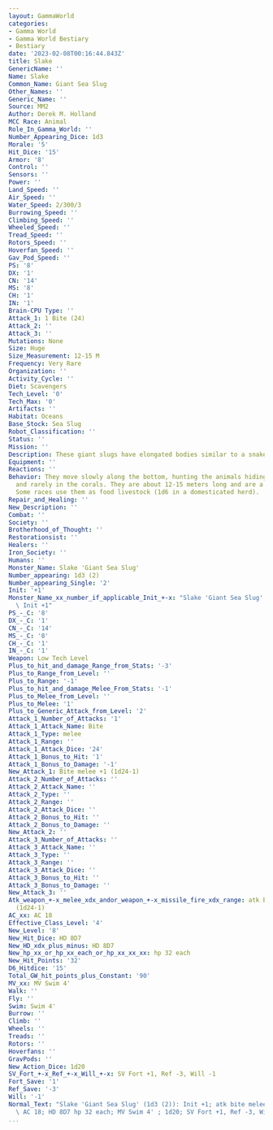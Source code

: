 ```yaml
---
layout: GammaWorld
categories:
- Gamma World
- Gamma World Bestiary
- Bestiary
date: '2023-02-08T00:16:44.843Z'
title: Slake
GenericName: ''
Name: Slake
Common_Name: Giant Sea Slug
Other_Names: ''
Generic_Name: ''
Source: MM2
Author: Derek M. Holland
MCC Race: Animal
Role_In_Gamma_World: ''
Number_Appearing_Dice: 1d3
Morale: '5'
Hit_Dice: '15'
Armor: '8'
Control: ''
Sensors: ''
Power: ''
Land_Speed: ''
Air_Speed: ''
Water_Speed: 2/300/3
Burrowing_Speed: ''
Climbing_Speed: ''
Wheeled_Speed: ''
Tread_Speed: ''
Rotors_Speed: ''
Hoverfan_Speed: ''
Gav_Pod_Speed: ''
PS: '8'
DX: '1'
CN: '14'
MS: '8'
CH: '1'
IN: '1'
Brain-CPU Type: ''
Attack_1: 1 Bite (24)
Attack_2: ''
Attack_3: ''
Mutations: None
Size: Huge
Size_Measurement: 12-15 M
Frequency: Very Rare
Organization: ''
Activity_Cycle: ''
Diet: Scavengers
Tech_Level: '0'
Tech_Max: '0'
Artifacts: ''
Habitat: Oceans
Base_Stock: Sea Slug
Robot_Classification: ''
Status: ''
Mission: ''
Description: These giant slugs have elongated bodies similar to a snake.
Equipment: ''
Reactions: ''
Behavior: They move slowly along the bottom, hunting the animals hiding in the sand
  and rarely in the corals. They are about 12-15 meters long and are a dull gray.
  Some races use them as food livestock (1d6 in a domesticated herd).
Repair_and_Healing: ''
New_Description: ''
Combat: ''
Society: ''
Brotherhood_of_Thought: ''
Restorationsist: ''
Healers: ''
Iron_Society: ''
Humans: ''
Monster_Name: Slake 'Giant Sea Slug'
Number_appearing: 1d3 (2)
Number_appearing_Single: '2'
Init: '+1'
Monster_Name_xx_number_if_applicable_Init_+-x: "Slake 'Giant Sea Slug' (1d3 (2)):\
  \ Init +1"
PS_-_C: '8'
DX_-_C: '1'
CN_-_C: '14'
MS_-_C: '8'
CH_-_C: '1'
IN_-_C: '1'
Weapon: Low Tech Level
Plus_to_hit_and_damage_Range_from_Stats: '-3'
Plus_to_Range_from_Level: ''
Plus_to_Range: '-1'
Plus_to_hit_and_damage_Melee_From_Stats: '-1'
Plus_to_Melee_from_Level: ''
Plus_to_Melee: '1'
Plus_to_Generic_Attack_from_Level: '2'
Attack_1_Number_of_Attacks: '1'
Attack_1_Attack_Name: Bite
Attack_1_Type: melee
Attack_1_Range: ''
Attack_1_Attack_Dice: '24'
Attack_1_Bonus_to_Hit: '1'
Attack_1_Bonus_to_Damage: '-1'
New_Attack_1: Bite melee +1 (1d24-1)
Attack_2_Number_of_Attacks: ''
Attack_2_Attack_Name: ''
Attack_2_Type: ''
Attack_2_Range: ''
Attack_2_Attack_Dice: ''
Attack_2_Bonus_to_Hit: ''
Attack_2_Bonus_to_Damage: ''
New_Attack_2: ''
Attack_3_Number_of_Attacks: ''
Attack_3_Attack_Name: ''
Attack_3_Type: ''
Attack_3_Range: ''
Attack_3_Attack_Dice: ''
Attack_3_Bonus_to_Hit: ''
Attack_3_Bonus_to_Damage: ''
New_Attack_3: ''
Atk_weapon_+-x_melee_xdx_andor_weapon_+-x_missile_fire_xdx_range: atk bite melee +1
  (1d24-1)
AC_xx: AC 18
Effective_Class_Level: '4'
New_Level: '8'
New_Hit_Dice: HD 8D7
New_HD_xdx_plus_minus: HD 8D7
New_hp_xx_or_hp_xx_each_or_hp_xx_xx_xx: hp 32 each
New_Hit_Points: '32'
D6_Hitdice: '15'
Total_GW_hit_points_plus_Constant: '90'
MV_xx: MV Swim 4'
Walk: ''
Fly: ''
Swim: Swim 4'
Burrow: ''
Climb: ''
Wheels: ''
Treads: ''
Rotors: ''
Hoverfans: ''
GravPods: ''
New_Action_Dice: 1d20
SV_Fort_+-x_Ref_+-x_Will_+-x: SV Fort +1, Ref -3, Will -1
Fort_Save: '1'
Ref_Save: '-3'
Will: '-1'
Normal_Text: "Slake 'Giant Sea Slug' (1d3 (2)): Init +1; atk bite melee +1 (1d24-1);\
  \ AC 18; HD 8D7 hp 32 each; MV Swim 4' ; 1d20; SV Fort +1, Ref -3, Will -1"
...
```

